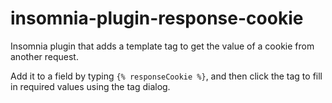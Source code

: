 # insomnia-plugin-response-cookie

Insomnia plugin that adds a template tag to get the value of a cookie
from another request.

Add it to a field by typing `{% responseCookie %}`, and then click the
tag to fill in required values using the tag dialog.
